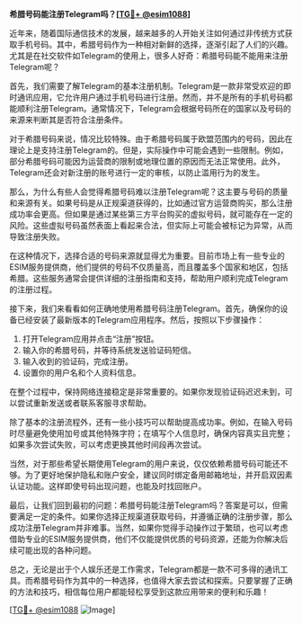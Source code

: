 **希腊号码能注册Telegram吗？[[TG💪+ @esim1088](https://t.me/s/esim1088)]**

近年来，随着国际通信技术的发展，越来越多的人开始关注如何通过非传统方式获取手机号码。其中，希腊号码作为一种相对新鲜的选择，逐渐引起了人们的兴趣。尤其是在社交软件如Telegram的使用上，很多人好奇：希腊号码能不能用来注册Telegram呢？

首先，我们需要了解Telegram的基本注册机制。Telegram是一款非常受欢迎的即时通讯应用，它允许用户通过手机号码进行注册。然而，并不是所有的手机号码都能顺利注册Telegram。通常情况下，Telegram会根据号码所在的国家以及号码的来源来判断其是否符合注册条件。

对于希腊号码来说，情况比较特殊。由于希腊号码属于欧盟范围内的号码，因此在理论上是支持注册Telegram的。但是，实际操作中可能会遇到一些限制。例如，部分希腊号码可能因为运营商的限制或地理位置的原因而无法正常使用。此外，Telegram还会对新注册的账号进行一定的审核，以防止滥用行为的发生。

那么，为什么有些人会觉得希腊号码难以注册Telegram呢？这主要与号码的质量和来源有关。如果号码是从正规渠道获得的，比如通过官方运营商购买，那么注册成功率会更高。但如果是通过某些第三方平台购买的虚拟号码，就可能存在一定的风险。这些虚拟号码虽然表面上看起来合法，但实际上可能会被标记为异常，从而导致注册失败。

在这种情况下，选择合适的号码来源就显得尤为重要。目前市场上有一些专业的ESIM服务提供商，他们提供的号码不仅质量高，而且覆盖多个国家和地区，包括希腊。这些服务通常会提供详细的注册指南和支持，帮助用户顺利完成Telegram的注册过程。

接下来，我们来看看如何正确地使用希腊号码注册Telegram。首先，确保你的设备已经安装了最新版本的Telegram应用程序。然后，按照以下步骤操作：

1. 打开Telegram应用并点击“注册”按钮。
2. 输入你的希腊号码，并等待系统发送验证码短信。
3. 输入收到的验证码，完成注册。
4. 设置你的用户名和个人资料信息。

在整个过程中，保持网络连接稳定是非常重要的。如果你发现验证码迟迟未到，可以尝试重新发送或者联系客服寻求帮助。

除了基本的注册流程外，还有一些小技巧可以帮助提高成功率。例如，在输入号码时尽量避免使用加号或其他特殊字符；在填写个人信息时，确保内容真实且完整；如果多次尝试失败，可以考虑更换其他时间段再次尝试。

当然，对于那些希望长期使用Telegram的用户来说，仅仅依赖希腊号码可能还不够。为了更好地保护隐私和账户安全，建议同时绑定备用邮箱地址，并开启双因素认证功能。这样即使号码出现问题，也能及时找回账户。

最后，让我们回到最初的问题：希腊号码能注册Telegram吗？答案是可以，但需要满足一定的条件。如果你选择正规渠道获取号码，并遵循正确的注册步骤，那么成功注册Telegram并非难事。当然，如果你觉得手动操作过于繁琐，也可以考虑借助专业的ESIM服务提供商，他们不仅能提供优质的号码资源，还能为你解决后续可能出现的各种问题。

总之，无论是出于个人娱乐还是工作需求，Telegram都是一款不可多得的通讯工具。而希腊号码作为其中的一种选择，也值得大家去尝试和探索。只要掌握了正确的方法和技巧，相信每位用户都能轻松享受到这款应用带来的便利和乐趣！

[[TG💪+ @esim1088](https://t.me/s/esim1088) ![Image](https://i.postimg.cc/4NQfJmqS/Snipaste-2025-05-13-00-14-12.png)]